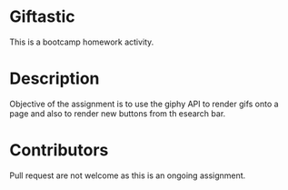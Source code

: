 # Giftastic
This is a bootcamp homework activity.

# Description

 Objective of the assignment is to use the giphy API to render gifs onto a page and also to render new buttons from th esearch bar. 

 # Contributors
 Pull request are not welcome as this is an ongoing assignment. 